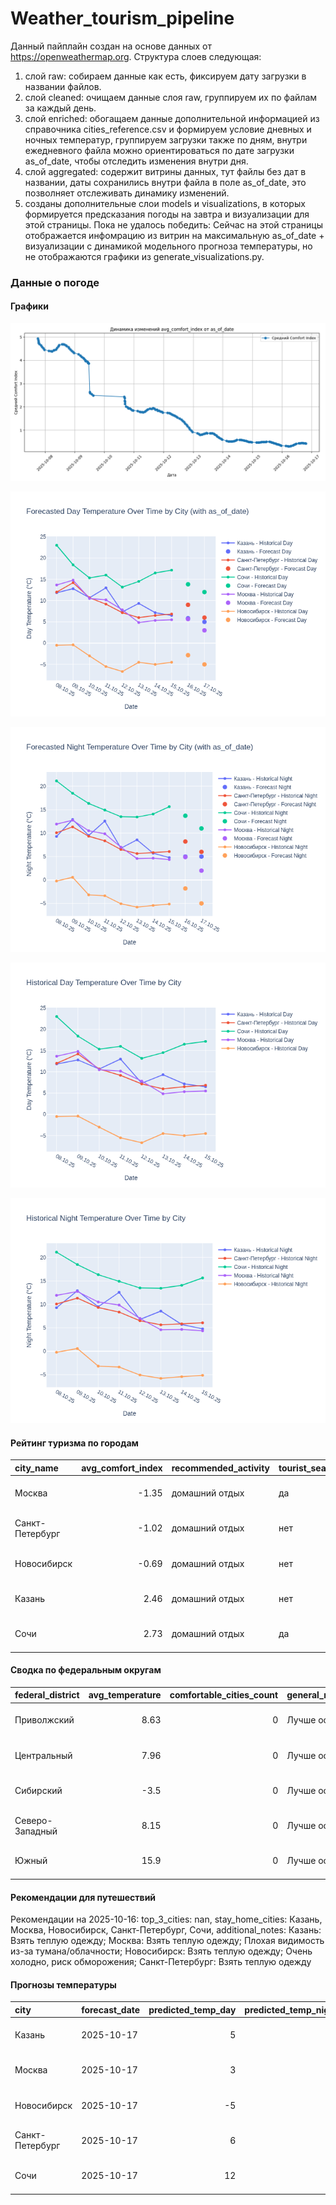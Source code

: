 # Weather_tourism_pipeline
Данный пайплайн создан на основе данных от https://openweathermap.org.
Структура слоев следующая:
  1) слой raw: 
  собираем данные как есть, фиксируем дату загрузки в названии файлов.
  2) слой cleaned:
  очищаем данные слоя raw, группируем их по файлам за каждый день.
  3) слой enriched:
  обогащаем данные дополнительной информацией из справочника cities_reference.csv и формируем условие дневных и ночных температур,
  группируем загрузки также по дням, внутри ежедневного файла можно ориентироваться по дате загрузки as_of_date, чтобы отследить изменения внутри дня.
  4) слой aggregated:
   содержит витрины данных, тут файлы без дат в названии, даты сохранились внутри файла в поле as_of_date, это позволняет отслеживать динамику изменений.
  6) созданы дополнительные слои models и visualizations, в которых формируется предсказания погоды на завтра и визуализации для этой страницы.
  Пока не удалось победить: Сейчас на этой страницы отображается инфомрацию из витрин на максимальную as_of_date + визуализации с динамикой модельного прогноза температуры, 
  но не отображаются графики из generate_visualizations.py.
<!-- WEATHER DATA START -->
### Данные о погоде

#### Графики
![Comfort Index Trend](data/visualizations/comfort_index_trend.png)

![Forecasted Day Temperature](data/visualizations/forecasted_day_temperature.png)

![Forecasted Night Temperature](data/visualizations/forecasted_night_temperature.png)

![Historical Day Temperature](data/visualizations/historical_day_temperature.png)

![Historical Night Temperature](data/visualizations/historical_night_temperature.png)

#### Рейтинг туризма по городам
| city_name       |   avg_comfort_index | recommended_activity   | tourist_season_match   | tourism_season   | tour_recommendation       | as_of_date          |
|:----------------|--------------------:|:-----------------------|:-----------------------|:-----------------|:--------------------------|:--------------------|
| Москва          |               -1.35 | домашний отдых         | да                     | Круглогодично    | домашний отдых в сезон    | 2025-10-16 19:28:00 |
| Санкт-Петербург |               -1.02 | домашний отдых         | нет                    | Май-Сентябрь     | домашний отдых вне сезона | 2025-10-16 19:28:00 |
| Новосибирск     |               -0.69 | домашний отдых         | нет                    | Июнь-Август      | домашний отдых вне сезона | 2025-10-16 19:28:00 |
| Казань          |                2.46 | домашний отдых         | нет                    | Май-Сентябрь     | домашний отдых вне сезона | 2025-10-16 19:28:00 |
| Сочи            |                2.73 | домашний отдых         | да                     | Май-Октябрь      | домашний отдых в сезон    | 2025-10-16 19:28:00 |

#### Сводка по федеральным округам
| federal_district   |   avg_temperature |   comfortable_cities_count | general_recommendation   | as_of_date          |
|:-------------------|------------------:|---------------------------:|:-------------------------|:--------------------|
| Приволжский        |              8.63 |                          0 | Лучше остаться дома      | 2025-10-16 19:28:00 |
| Центральный        |              7.96 |                          0 | Лучше остаться дома      | 2025-10-16 19:28:00 |
| Сибирский          |             -3.5  |                          0 | Лучше остаться дома      | 2025-10-16 19:28:00 |
| Северо-Западный    |              8.15 |                          0 | Лучше остаться дома      | 2025-10-16 19:28:00 |
| Южный              |             15.9  |                          0 | Лучше остаться дома      | 2025-10-16 19:28:00 |

#### Рекомендации для путешествий
Рекомендации на 2025-10-16: top_3_cities: nan, stay_home_cities: Казань, Москва, Новосибирск, Санкт-Петербург, Сочи, additional_notes: Казань: Взять теплую одежду; Москва: Взять теплую одежду; Плохая видимость из-за тумана/облачности; Новосибирск: Взять теплую одежду; Очень холодно, риск обморожения; Санкт-Петербург: Взять теплую одежду

#### Прогнозы температуры
| city            | forecast_date   |   predicted_temp_day |   predicted_temp_night | model_type       | as_of_date          |
|:----------------|:----------------|---------------------:|-----------------------:|:-----------------|:--------------------|
| Казань          | 2025-10-17      |                    5 |                      5 | LinearRegression | 2025-10-16 19:28:50 |
| Москва          | 2025-10-17      |                    3 |                      2 | LinearRegression | 2025-10-16 19:28:50 |
| Новосибирск     | 2025-10-17      |                   -5 |                     -5 | LinearRegression | 2025-10-16 19:28:50 |
| Санкт-Петербург | 2025-10-17      |                    6 |                      6 | LinearRegression | 2025-10-16 19:28:50 |
| Сочи            | 2025-10-17      |                   12 |                     11 | LinearRegression | 2025-10-16 19:28:50 |


<!-- WEATHER DATA END -->

